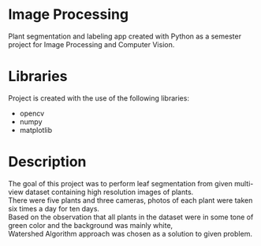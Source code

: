 # Image Processing

Plant segmentation and labeling app created with Python as a semester project for Image Processing and Computer Vision.

# Libraries

Project is created with the use of the following libraries:

- opencv
- numpy
- matplotlib

# Description

The goal of this project was to perform leaf segmentation from given multi-view dataset containing high resolution images of plants.<br/>
There were five plants and three cameras, photos of each plant were taken six times a day for ten days.<br/>
Based on the observation that all plants in the dataset were in some tone of green color and the background was mainly white,<br/> Watershed Algorithm approach was chosen as a solution to given problem.
